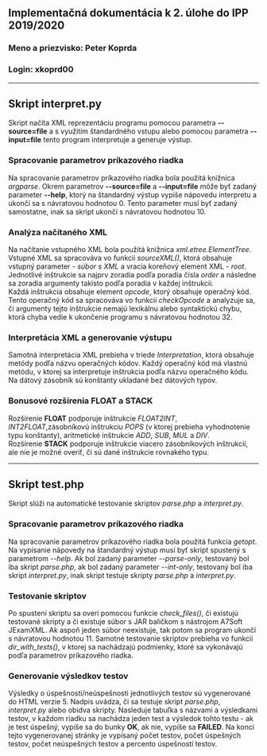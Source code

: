 ## Implementačná dokumentácia k 2. úlohe do IPP 2019/2020
### Meno a priezvisko: Peter Koprda
### Login: xkoprd00
***
## **Skript interpret&#46;py**
Skript načíta XML reprezentáciu programu pomocou parametra **--source=file** a s využitím štandardného vstupu alebo pomocou parametra **--input=file** tento program interpretuje a generuje výstup.

### **Spracovanie parametrov príkazového riadka**
Na spracovanie parametrov príkazového riadka bola použitá knižnica *argparse*. Okrem parametrov **--source=file** a **--input=file** môže byť zadaný parameter **--help**, ktorý na štandardný výstup vypíše nápovedu interpretu a ukončí sa s návratovou hodnotou 0. Tento parameter musí byť zadaný samostatne, inak sa skript ukončí s návratovou hodnotou 10.

### **Analýza načítaného XML**
Na načítanie vstupného XML bola použitá knižnica *xml&#46;etree&#46;ElementTree*. Vstupné XML sa spracováva vo funkcii *sourceXML()*, ktorá obsahuje vstupný parameter - *súbor s XML* a vracia koreňový element XML - *root*. Jednotlivé inštrukcie sa najprv zoradia podľa poradia čísla *order*  a následne sa zoradia argumenty takisto podľa poradia v každej inštrukcii.\
 Každá inštrukcia obsahuje element *opcode*, ktorý obsahuje operačný kód. Tento operačný kód sa spracováva vo funkcii *checkOpcode* a analyzuje sa, či argumenty tejto inštrukcie nemajú lexikálnu alebo syntaktickú chybu, ktorá chyba vedie k ukončenie programu s návratovou hodnotou 32.

### **Interpretácia XML a generovanie výstupu**
Samotná interpretácia XML prebieha v triede *Interpretation*, ktorá obsahuje metódy podľa názvu operačných kódov. Každý operačný kód má vlastnú metódu, v ktorej sa interpretuje inštrukcia podľa názvu operačného kódu. Na dátový zásobník sú konštanty ukladané bez dátových typov.

### **Bonusové rozšírenia FLOAT a STACK**
Rozšírenie **FLOAT** podporuje inštrukcie *FLOAT2INT*, *INT2FLOAT*,zásobníkovú inštrukciu *POPS* (v ktorej prebieha vyhodnotenie typu konštanty), aritmetické inštrukcie *ADD*, *SUB*, *MUL* a *DIV*.\
Rozšírenie **STACK** podporuje inštrukcie viacero zásobníkových inštrukcií, ale nie je možné overiť, či sú dané inštrukcie rovnakého typu.

***
## **Skript test&#46;php**
Skript slúži na automatické testovanie skriptov *parse&#46;php* a *interpret&#46;py*.

### **Spracovanie parametrov príkazového riadka**
Na spracovanie parametrov príkazového riadka bola použitá funkcia *getopt*. Na vypísanie nápovedy na štandardný výstup musí byť skript spustený s parametrom *--help*. Ak bol zadaný parameter *--parse-only*, testovaný bol iba skript *parse&#46;php*, ak bol zadaný parameter *--int-only*, testovaný bol iba skript *interpret&#46;py*, inak skript testuje skripty *parse&#46;php* a *interpret&#46;py*.

### **Testovanie skriptov**
Po spustení skriptu sa overí pomocou funkcie *check_files()*, či existujú testované skripty a či existuje súbor s JAR baličkom s nástrojom A7Soft JExamXML. Ak aspoň jeden súbor neexistuje, tak potom sa program ukončí s návratovou hodnotou 11. Samotné testovanie skriptov prebieha vo funkcii *dir_with_tests()*, v ktorej sa nachádzajú podmienky, ktoré sa vykonávajú podľa parametrov príkazového riadka.

### **Generovanie výsledkov testov**
Výsledky o úspešnosti/neúspešnosti jednotlivých testov sú vygenerované do HTML verzie 5. Nadpis uvádza, či sa testuje skript *parse&#46;php*, *interpret&#46;py* alebo obidva skripty. Nasleduje tabuľka s názvami a výsledkami testov, v každom riadku sa nachádza jeden test a výsledok tohto testu - ak je test úspešný, vypíše sa do bunky **OK**, ak nie, vypíše sa **FAILED**. Na konci tejto vygenerovanej stránky je vypísaný počet testov, počet úspešných testov, počet neúspešných testov a percento úspešnosti testov.
